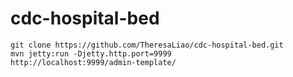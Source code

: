 # cdc-hospital-bed
```
git clone https://github.com/TheresaLiao/cdc-hospital-bed.git
mvn jetty:run -Djetty.http.port=9999
http://localhost:9999/admin-template/
```